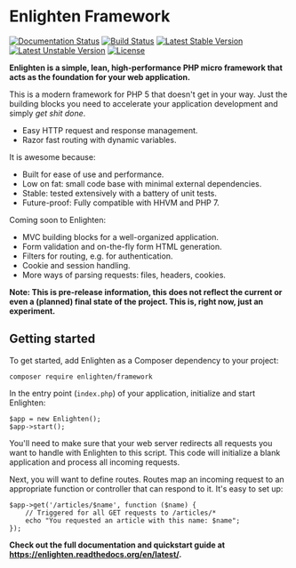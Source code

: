 Enlighten Framework
===

[![Documentation Status](https://img.shields.io/badge/docs-latest-brightgreen.svg?style=flat)](http://enlighten.readthedocs.org/en/latest/)
[![Build Status](https://travis-ci.org/roydejong/Enlighten.svg?branch=master)](https://travis-ci.org/roydejong/Enlighten)
[![Latest Stable Version](https://poser.pugx.org/enlighten/framework/v/stable)](https://packagist.org/packages/enlighten/framework)
[![Latest Unstable Version](https://poser.pugx.org/enlighten/framework/v/unstable)](https://packagist.org/packages/enlighten/framework)
[![License](https://poser.pugx.org/enlighten/framework/license)](https://packagist.org/packages/enlighten/framework)

**Enlighten is a simple, lean, high-performance PHP micro framework that acts as the foundation for your web application.**

This is a modern framework for PHP 5 that doesn't get in your way. Just the building blocks you need to accelerate your application development and simply *get shit done*. 

- Easy HTTP request and response management.
- Razor fast routing with dynamic variables.

It is awesome because:

- Built for ease of use and performance.
- Low on fat: small code base with minimal external dependencies.
- Stable: tested extensively with a battery of unit tests.
- Future-proof: Fully compatible with HHVM and PHP 7.

Coming soon to Enlighten:

- MVC building blocks for a well-organized application.
- Form validation and on-the-fly form HTML generation.
- Filters for routing, e.g. for authentication.
- Cookie and session handling.
- More ways of parsing requests: files, headers, cookies.

**Note: This is pre-release information, this does not reflect the current or even a (planned) final state of the project. This is, right now, just an experiment.**

Getting started
---
To get started, add Enlighten as a Composer dependency to your project:

    composer require enlighten/framework

In the entry point (`index.php`) of your application, initialize and start Enlighten:

    $app = new Enlighten();
    $app->start();
    
You'll need to make sure that your web server redirects all requests you want to handle with Enlighten to this script. This code will initialize a blank application and process all incoming requests.

Next, you will want to define routes. Routes map an incoming request to an appropriate function or controller that can respond to it. It's easy to set up:

    $app->get('/articles/$name', function ($name) {
        // Triggered for all GET requests to /articles/*
        echo "You requested an article with this name: $name";
    });

**Check out the full documentation and quickstart guide at 
<https://enlighten.readthedocs.org/en/latest/>.**
